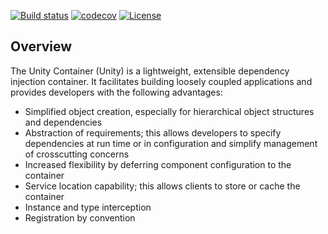 [![Build status](https://ci.appveyor.com/api/projects/status/ako7xsb677q254ra/branch/master?svg=true)](https://ci.appveyor.com/project/IoC-Unity/unity/branch/master)
[![codecov](https://codecov.io/gh/unitycontainer/unity/branch/master/graph/badge.svg)](https://codecov.io/gh/unitycontainer/unity)
[![License](https://img.shields.io/badge/license-apache%202.0-60C060.svg)](https://github.com/IoC-Unity/Unity/blob/master/LICENSE)


## Overview

The Unity Container (Unity) is a lightweight, extensible dependency injection container. It facilitates building loosely coupled applications and provides developers with the following advantages:

* Simplified object creation, especially for hierarchical object structures and dependencies
* Abstraction of requirements; this allows developers to specify dependencies at run time or in configuration and simplify management of crosscutting concerns
* Increased flexibility by deferring component configuration to the container
* Service location capability; this allows clients to store or cache the container
* Instance and type interception
* Registration by convention
